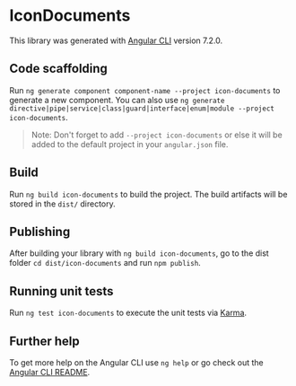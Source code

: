 # IconDocuments

This library was generated with [Angular CLI](https://github.com/angular/angular-cli) version 7.2.0.

## Code scaffolding

Run `ng generate component component-name --project icon-documents` to generate a new component. You can also use `ng generate directive|pipe|service|class|guard|interface|enum|module --project icon-documents`.

> Note: Don't forget to add `--project icon-documents` or else it will be added to the default project in your `angular.json` file.

## Build

Run `ng build icon-documents` to build the project. The build artifacts will be stored in the `dist/` directory.

## Publishing

After building your library with `ng build icon-documents`, go to the dist folder `cd dist/icon-documents` and run `npm publish`.

## Running unit tests

Run `ng test icon-documents` to execute the unit tests via [Karma](https://karma-runner.github.io).

## Further help

To get more help on the Angular CLI use `ng help` or go check out the [Angular CLI README](https://github.com/angular/angular-cli/blob/master/README.md).
